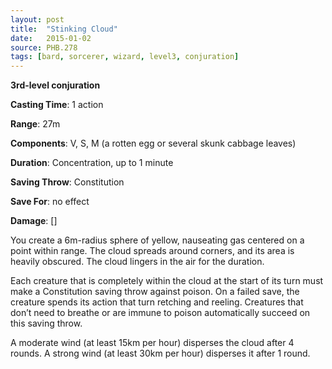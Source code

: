 ```yaml
---
layout: post
title:  "Stinking Cloud"
date:   2015-01-02
source: PHB.278
tags: [bard, sorcerer, wizard, level3, conjuration]
---
```


**3rd-level conjuration**

**Casting Time**: 1 action

**Range**: 27m

**Components**: V, S, M (a rotten egg or several skunk cabbage leaves)

**Duration**: Concentration, up to 1 minute

**Saving Throw**: Constitution

**Save For**: no effect

**Damage**: []

You create a 6m-radius sphere of yellow, nauseating gas centered on a point within range. The cloud spreads around corners, and its area is heavily obscured. The cloud lingers in the air for the duration.

Each creature that is completely within the cloud at the start of its turn must make a Constitution saving throw against poison. On a failed save, the creature spends its action that turn retching and reeling. Creatures that don’t need to breathe or are immune to poison automatically succeed on this saving throw.

A moderate wind (at least 15km per hour) disperses the cloud after 4 rounds. A strong wind (at least 30km per hour) disperses it after 1 round.
